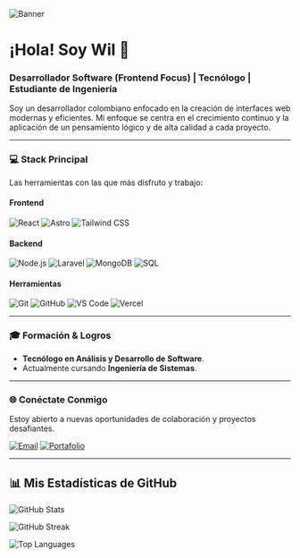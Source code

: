 ![Banner](https://i.postimg.cc/sxsk1TmH/Desktop-1.jpg)

# ¡Hola! Soy Wil 👋

### Desarrollador Software (Frontend Focus) | Tecnólogo | Estudiante de Ingeniería

Soy un desarrollador colombiano enfocado en la creación de interfaces web modernas y eficientes. Mi enfoque se centra en el crecimiento continuo y la aplicación de un pensamiento lógico y de alta calidad a cada proyecto.

---

### 💻 Stack Principal

Las herramientas con las que más disfruto y trabajo:

#### Frontend
![React](https://img.shields.io/badge/React-20232A?style=for-the-badge&logo=react&logoColor=61DAFB)
![Astro](https://img.shields.io/badge/Astro-0A0A0A?style=for-the-badge&logo=astro&logoColor=white)
![Tailwind CSS](https://img.shields.io/badge/Tailwind_CSS-38B2AC?style=for-the-badge&logo=tailwind-css&logoColor=white)

#### Backend
![Node.js](https://img.shields.io/badge/Node.js-339933?style=for-the-badge&logo=node.js&logoColor=white)
![Laravel](https://img.shields.io/badge/Laravel-FF2D20?style=for-the-badge&logo=laravel&logoColor=white)
![MongoDB](https://img.shields.io/badge/MongoDB-47A248?style=for-the-badge&logo=mongodb&logoColor=white)
![SQL](https://img.shields.io/badge/SQL-00758F?style=for-the-badge&logo=mysql&logoColor=white)

#### Herramientas
![Git](https://img.shields.io/badge/Git-F05032?style=for-the-badge&logo=git&logoColor=white)
![GitHub](https://img.shields.io/badge/GitHub-181717?style=for-the-badge&logo=github&logoColor=white)
![VS Code](https://img.shields.io/badge/VS_Code-007ACC?style=for-the-badge&logo=visual-studio-code&logoColor=white)
![Vercel](https://img.shields.io/badge/Vercel-000000?style=for-the-badge&logo=vercel&logoColor=white)

---

### 🎓 Formación & Logros

* **Tecnólogo en Análisis y Desarrollo de Software**.
* Actualmente cursando **Ingeniería de Sistemas**.

---

### 🌐 Conéctate Conmigo

Estoy abierto a nuevas oportunidades de colaboración y proyectos desafiantes.

[![Email](https://img.shields.io/badge/Email-D14836?style=for-the-badge&logo=gmail&logoColor=white)](mailto:wilfram2005@gmail.com)
[![Portafolio](https://img.shields.io/badge/Portafolio-000000?style=for-the-badge&logo=vercel&logoColor=white)](https://portfolio-eight-eta-41.vercel.app/)

---

## 📊 Mis Estadísticas de GitHub

![GitHub Stats](https://github-readme-stats.vercel.app/api?username=Wilfram&show_icons=true&theme=radical&count_private=true&hide_rank=false)  

![GitHub Streak](https://github-readme-streak-stats.herokuapp.com/?user=Wilfram&theme=radical&hide_border=false)  

![Top Languages](https://github-readme-stats.vercel.app/api/top-langs/?username=Wilfram&layout=compact&theme=radical)
